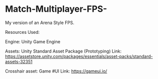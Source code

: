 # Match-Multiplayer-FPS-
My version of an Arena Style FPS.

Resources Used: 

Engine: Unity Game Engine 

Assets: Unity Standard Asset Package (Prototyping) 
        Link: https://assetstore.unity.com/packages/essentials/asset-packs/standard-assets-32351
        
Crosshair asset: Game #UI
        Link: https://gameui.io/
